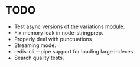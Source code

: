 
# TODO

* Test async versions of the variations module.
* Fix memory leak in node-stringprep.
* Properly deal with punctuations
* Streaming mode.
* redis-cli --pipe support for loading large indexes.
* Search quality tests.

